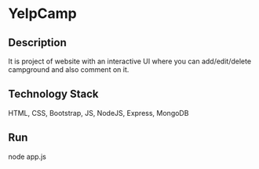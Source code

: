 # YelpCamp

## Description
It is project of website with an interactive UI where you can add/edit/delete campground and also comment on it.

## Technology Stack

HTML, CSS, Bootstrap, JS, NodeJS, Express, MongoDB

## Run

node app.js
